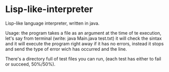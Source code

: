# Lisp-like-interpreter
Lisp-like language interpreter, written in java.

Usage: the program takes a file as an argument at the time of te execution, let's say from terminal (write: java Main.java test.txt)
it will check the sintax and it will execute the program right away if it has no errors, instead it stops and send the type of error 
wich has occurred and the line.

There's a directory full of test files you can run, (each test has either to fail or succeed, 50%/50%).
